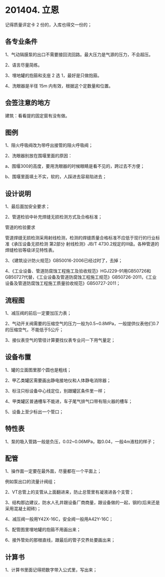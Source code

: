 # 201404. 立恩

记得质量评定卡 2 份的，入库也得交一份的；

## 各专业条件

1、气动隔膜泵的出口不需要接回流回路。最大压力是气源的压力，不会超压。

2、语言尽量简练。

3、埋地罐的抱箍和支座 2 选 1，最好是只做抱箍。

4、洗眼器是半径 15m 内有效，根据这个定数量和位置。

## 会签注意的地方

建筑：看看提的固定窗有没有做。

## 图例

1、阻火呼吸阀改为带呼出接管的阻火呼吸阀；

2、洗眼器别放在围堰里面的原因：

a、围堰300的高度，要用洗眼器的时候眼睛是看不见的，跨过去不方便；

b、围堰里面填土不实，软的，人踩进去容易陷进去；

## 设计说明

1、最后面加安全要求；

2、管道检验中补充焊缝无损检测方式及合格标准；

管道的检验要求

管道焊缝无损检测采用射线检测，检测的焊缝质量合格标准不应低于现行的行业标准《承压设备无损检测 第2部分 射线检测》JB/T 4730.2规定的Ⅲ级。各种管道的焊缝检验等级详见特性表。

3、《建筑设计防火规范》GB50016-2006已经过时了，去掉；

4、《工业设备、管道防腐蚀工程施工及验收规范》HGJ229-91用GB50726和GB50727代替，《工业设备及管道防腐蚀工程施工规范》GB50726-2011，《工业设备及管道防腐蚀工程施工质量验收规范》GB50727-2011；

## 流程图

1、减压阀的前后一定要加压力表；

2、气动开关阀需要的压缩空气的压力一般为0.5~0.8MPa，一般提供仪表他们0.7的压缩空气，不能低于5公斤；

3、接仪表空气的管径计算要找仪表专业问一下用气量定；

## 设备布置

1、罐的立面图里那个圆也是粗线；

2、甲乙类罐区需要画出静电接地仪和人体静电消除器；

3、标注只标设备中心线定位，别跟罐区条件里一样；

4、甲类罐区普通槽车不能进，车子尾气排气口带有阻火器的槽车；

5、设备上至少标出一个管口；

## 特性表

1、泵的吸入管路一般是负压，0.02~0.06MPa，取0.04，一般4m液柱的样子；

## 配管

1、操作面一定要在最外面，尽量都在一个平面上；

例如泵出口的流量计阀组；

2、VT总管上的支管从上面翻进来，防止总管里有凝液进各个支管；

3、结构那边建议，防水人孔井跟设备厂商商量，跟设备做的一起，钢的(后来还是采用混凝土砌砖)；

4、减压阀一般用Y42X-16C，安全阀一般用A42Y-16C；

5、配管图里埋地罐的抱箍不用画出来；

6、接外管处的那根直线，跟最后的管子交界处要画出来；

## 计算书

1、计算书里面记得把数字带入公式里，写出来；

